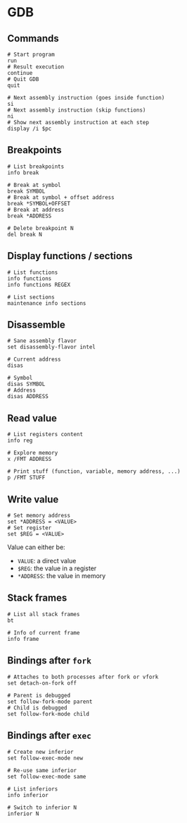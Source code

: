# GDB

## Commands

```shell
# Start program
run
# Result execution
continue
# Quit GDB
quit

# Next assembly instruction (goes inside function)
si
# Next assembly instruction (skip functions)
ni
# Show next assembly instruction at each step
display /i $pc
```

## Breakpoints

```shell
# List breakpoints
info break

# Break at symbol
break SYMBOL
# Break at symbol + offset address
break *SYMBOL+OFFSET
# Break at address
break *ADDRESS

# Delete breakpoint N
del break N
```

## Display functions / sections

```shell
# List functions
info functions
info functions REGEX

# List sections
maintenance info sections
```

## Disassemble

```shell
# Sane assembly flavor
set disassembly-flavor intel

# Current address
disas

# Symbol
disas SYMBOL
# Address
disas ADDRESS
```

## Read value

```shell
# List registers content
info reg

# Explore memory
x /FMT ADDRESS

# Print stuff (function, variable, memory address, ...)
p /FMT STUFF
```

## Write value

```shell
# Set memory address
set *ADDRESS = <VALUE>
# Set register
set $REG = <VALUE>
```

Value can either be:
- `VALUE`: a direct value
- `$REG`: the value in a register
- `*ADDRESS`: the value in memory

## Stack frames

```shell
# List all stack frames
bt

# Info of current frame
info frame
```

## Bindings after `fork`

```shell
# Attaches to both processes after fork or vfork
set detach-on-fork off

# Parent is debugged
set follow-fork-mode parent
# Child is debugged
set follow-fork-mode child
```

## Bindings after `exec`

```shell
# Create new inferior
set follow-exec-mode new

# Re-use same inferior
set follow-exec-mode same

# List inferiors
info inferior

# Switch to inferior N
inferior N
```

